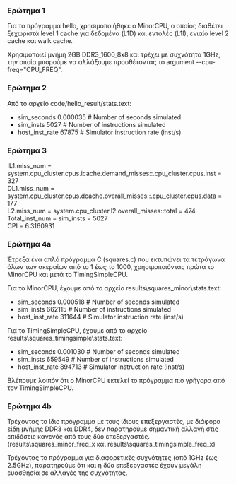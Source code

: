 ### Ερώτημα 1

Για το πρόγραμμα hello, χρησιμοποιήθηκε ο MinorCPU, ο οποίος διαθέτει ξεχωριστά level 1 cache για δεδομένα (L1D) και εντολές (L1Ι), ενιαίο level 2 cache και walk cache.  

Χρησιμοποιεί μνήμη 2GB DDR3_1600_8x8 και τρέχει με συχνότητα 1GHz, την οποία μπορούμε να αλλάξουμε προσθέτοντας το argument --cpu-freq="CPU_FREQ".

### Ερώτημα 2

Από το αρχείο code/hello_result/stats.text:

*	sim\_seconds			0.000035		# Number of seconds simulated  
*	sim\_insts			5027			# Number of instructions simulated  
*	host\_inst\_rate		67875			# Simulator instruction rate (inst/s)


### Ερώτημα 3

IL1.miss_num = system.cpu_cluster.cpus.icache.demand_misses::.cpu_cluster.cpus.inst = 327  
DL1.miss_num = system.cpu_cluster.cpus.dcache.overall_misses::.cpu_cluster.cpus.data = 177  
L2.miss_num = system.cpu_cluster.l2.overall_misses::total = 474  
Total_inst_num = sim_insts = 5027  
CPI = 6.3160931


### Ερώτημα 4a

Έτρεξα ένα απλό πρόγραμμα C (squares.c) που εκτυπώνει τα τετράγωνα όλων των ακεραίων από το 1 έως το 1000, χρησιμοποιόντας πρώτα το MinorCPU και μετά το TimingSimpleCPU.

Για το MinorCPU, έχουμε από το αρχείο results\squares\_minor\stats.text:

*	sim\_seconds			0.000518		# Number of seconds simulated  
*	sim\_insts			662115			# Number of instructions simulated  
*	host\_inst\_rate		311644			# Simulator instruction rate (inst/s)

Για το TimingSimpleCPU, έχουμε από το αρχείο results\squares\_timingsimple\stats.text:

*	sim\_seconds			0.001030		# Number of seconds simulated  
*	sim\_insts			659549			# Number of instructions simulated  
*	host\_inst\_rate		894713			# Simulator instruction rate (inst/s)

Βλέπουμε λοιπόν ότι ο MinorCPU εκτελεί το πρόγραμμα πιο γρήγορα από τον TimingSimpleCPU.


### Ερώτημα 4b

Τρέχοντας το ίδιο πρόγραμμα με τους ίδιους επεξεργαστές, με διάφορα είδη μνήμης DDR3 και DDR4, δεν παρατηρούμε σημαντική αλλαγή στις επιδόσεις κανενός από τους δύο επεξεργαστές. (results\squares\_minor\_freq\_x και results\squares\_timingsimple\_freq\_x)

Τρέχοντας το πρόγραμμα για διαφορετικές συχνότητες (από 1GHz έως 2.5GHz), παρατηρούμε ότι και η δύο επεξεργαστές έχουν μεγάλη ευασθησία σε αλλαγές της συχνότητας.
